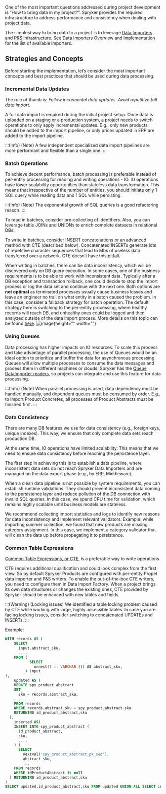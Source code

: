 One of the most important questions addressed during project development is “How to bring data in my project?”. Spryker provides the required infrastructure to address performance and consistency when dealing with project data.

The simplest way to bring data to a project is to leverage [Data Importers](https://documentation.spryker.com/docs/en/ht-data-import) and [P&S](https://documentation.spryker.com/docs/en/publish-and-synchronization) infrastructure. See [Data Importers Overview and Implementation](https://documentation.spryker.com/docs/en/data-processing-guidelines) for the list of available importers. 

## Strategies and Concepts

Before starting the implementation, let’s consider the most important concepts and best practices that should be used during data processing.

### Incremental Data Updates

The rule of thumb is: *Follow incremental data updates. Avoid repetitive full data import.*

A full data import is required during the initial project setup. Once data is uploaded on a staging or a production system, a project needs to switch operations to only apply incremental updates. E.g., only new products should be added to the import pipeline, or only prices updated in ERP are added to the import pipeline.

:::(Info) (Note)
A few independent specialized data import pipelines are more performant and flexible than a single one.
:::

### Batch Operations

To achieve decent performance, batch processing is preferable instead of per-entity processing for reading and writing operations - IO. IO operations have lower scalability opportunities than stateless data transformation. This means that irrespective of the number of entities, you should initiate only 1 SQL query while reading data and 1 SQL while persisting. 

:::(Info) (Note)
The exponential growth of SQL queries is a good refactoring reason.
:::

To read in batches, consider pre-collecting of identifiers. Also, you can leverage table JOINs and UNIONs to enrich complete datasets in relational DBs.

To write in batches, consider INSERT concatenations or an advanced method with CTE (described below). Concatenated INSERTs generate lots of repetitive character sequences that lead to Mbs of useless data transferred over a network. CTE doesn’t have this pitfall. 

When writing in batches, there can be data inconsistency, which will be discovered only on DB query execution. In some cases, one of the business requirements is to be able to work with inconsistent data. Typically after a DB exception and transaction rollback, one could decide to stop the import process or log the data set and continue with the next one. Both options are **not optimal** as terminated processes usually cause business losses and leave an engineer no trail on what entity in a batch caused the problem. In this case, consider a fallback strategy for batch operation. The default strategy here is switching to the per-entity processing, where healthy records will reach DB, and unhealthy ones could be logged and then analyzed outside of the data import process. More details on this topic can be found [here](https://docs.spring.io/spring-batch/docs/current/reference/html/index-single.html#databaseItemWriters). 
![image](https://confluence-connect.gliffy.net/embed/image/c8d699ec-7565-41a5-852e-712f4c5c9a5f.png?utm_medium=live&utm_source=custom){height="" width=""}

### Using Queues

Data processing has higher impacts on IO resources. To scale this process and take advantage of parallel processing, the use of Queues would be an ideal option to prioritize and buffer the data for asynchronous processing. Queues will allow multiple processes to consume the data messages and process them in different machines or clouds. Spryker has the [Queue DataImporter readers](https://documentation.spryker.com/docs/en/importing-data-with-queue-data-importer), so projects can integrate and use this feature for data processing.

:::(Info) (Note)
When parallel processing is used, data dependency must be handled manually, and dependent queues must be consumed by order. E.g., to import Product Concretes, all processes of Product Abstracts must be finished first.
:::

### Data Consistency

There are many DB features we use for data consistency (e.g., foreign keys, unique indexes). This way, we ensure that only complete data sets reach production DB.

At the same time, IO operations have limited scalability. This means that we need to ensure data consistency before reaching the persistence layer.

The first step in achieving this is to establish a data pipeline, where inconsistent data sets do not reach Spryker Data Importers and are managed on the data export phase (e.g., by ERP, Middleware). 

When a clean data pipeline is not possible by system requirements, you can establish runtime validations. They should prevent inconsistent data coming to the persistence layer and reduce pollution of the DB connection with invalid SQL queries. In this case, we spend CPU time for validation, which remains highly scalable until business models are stateless.

We recommend collecting import statistics and logs to identify new reasons for data inconsistency and implement relevant validators. Example: while importing summer collection, we found that new products are missing category assignment. In this case, we implement a category validator that will clean the data up before propagating it to persistence.

### Common Table Expressions

[Common Table Expressions, or CTE](https://www.postgresqltutorial.com/postgresql-cte/), is a preferable way to write operations. 

CTE requires additional qualification and could look complex from the first view. So by default Spryker Products are configured with per-entity Propel data importer and P&S writers. To enable the out-of-the-box CTE writers, you need to configure them in Data Import Factory. When a project brings its own data structures or changes the existing ones, CTE provided by Spryker should be enhanced with new tables and fields.

:::(Warning) (Locking issues)
We identified a table locking problem caused by CTE while working with large, highly accessible tables. In case you are facing locking issues, consider switching to concatenated UPDATEs and INSERTs.
:::

Example:

```SQL
WITH records AS (
    SELECT
      input.abstract_sku,
      ....
    FROM (
           SELECT
             unnest(? :: VARCHAR []) AS abstract_sku,
         ) input
),
    updated AS (
    UPDATE spy_product_abstract
    SET
      sku = records.abstract_sku,
      ...
    FROM records
    WHERE records.abstract_sku = spy_product_abstract.sku
    RETURNING id_product_abstract,sku
  ),
    inserted AS(
    INSERT INTO spy_product_abstract (
      id_product_abstract,
      sku,
      ....
    ) (
      SELECT
        nextval('spy_product_abstract_pk_seq'),
        abstract_sku,
        ...
    FROM records
    WHERE idProductAbstract is null
  ) RETURNING id_product_abstract,sku
)
SELECT updated.id_product_abstract,sku FROM updated UNION ALL SELECT inserted.id_product_abstract,sku FROM inserted;
```
